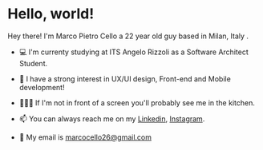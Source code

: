# Hello, world!

Hey there! I'm Marco Pietro Cello a 22 year old guy based in Milan, Italy . 

+  💻 I'm currenty studying at ITS Angelo Rizzoli as a Software Architect Student. 
  
+  👀 I have a strong interest in UX/UI design, Front-end and Mobile development! 
  
+ 👨🏽‍🍳 If I'm not in front of a screen you'll probably see me in the kitchen.

+  📫 You can always reach me on my [Linkedin](https://www.linkedin.com/in/marco-pietro-cello-b85607163/), [Instagram](https://www.instagram.com/pietroncello/).
  
+ 📩  My email is marcocello26@gmail.com
